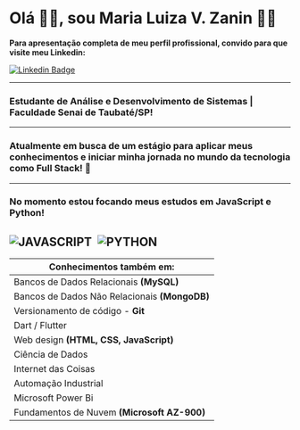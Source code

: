 # **Olá 👋🏻, sou Maria Luiza V. Zanin 👩🏻**


**Para apresentação completa de meu perfil profissional, convido para que visite meu Linkedin:**

[![Linkedin Badge](https://img.shields.io/badge/Linkedin-323330?style=for-the-badge&logo=linkedin&logoColor=blue)](https://www.linkedin.com/in/maria-luiza-vasconcellos-zanin-0aba3a139/) 

-------------

### Estudante de Análise e Desenvolvimento de Sistemas | Faculdade Senai de Taubaté/SP!

-------------------------
### Atualmente em busca de um estágio para aplicar meus conhecimentos e iniciar minha jornada no mundo da tecnologia como Full Stack! 🚀   
---------------------------

### **No momento estou focando meus estudos em JavaScript e Python!**


![JAVASCRIPT](https://img.shields.io/badge/JavaScript-323330?style=for-the-badge&logo=javascript&logoColor=F7DF1E) &nbsp;![PYTHON](https://img.shields.io/badge/Python-3776AB?style=for-the-badge&logo=python&logoColor=white) &nbsp;
-----------


|  Conhecimentos também em: |
|-|
|Bancos de Dados Relacionais **(MySQL)**|
|Bancos de Dados Não Relacionais **(MongoDB)**|
|Versionamento de código - **Git**| 
|Dart / Flutter|
|Web design **(HTML, CSS, JavaScript)**|
|Ciência de Dados|
|Internet das Coisas|
|Automação Industrial|
|Microsoft Power Bi|
|Fundamentos de Nuvem **(Microsoft AZ-900)**|



